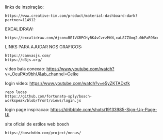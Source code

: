 links de inspiração:

    https://www.creative-tim.com/product/material-dashboard-dark?partner=114912

EXCALIDRAW:

    https://excalidraw.com/#json=BE1VXBPCHyBK4vCvrzMKN,xaL87ZUoq2u0bPaR96ccZw


LINKS PARA AJUDAR NOS GRAFICOS:

    https://canvasjs.com/
    https://d3js.org/


video bala conexao:
    https://www.youtube.com/watch?v=_OeuPAb9bhU&ab_channel=Celke


login video:
    https://www.youtube.com/watch?v=e5yZKTADxfk

    repo lucas
    https://github.com/fortunato-sply/bosch-workspeak/blob/front/views/login.js

login page inspiracao:
    https://dribbble.com/shots/19133985-Sign-Up-Page-UI

site oficial de estilos web bosch

    https://boschddm.com/project/menus/
